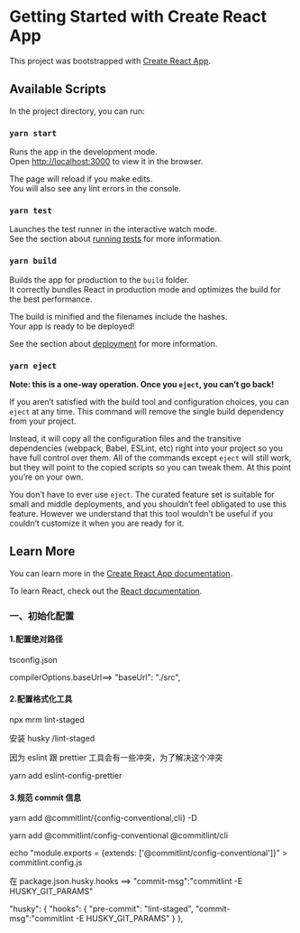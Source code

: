 # Getting Started with Create React App

This project was bootstrapped with [Create React App](https://github.com/facebook/create-react-app).

## Available Scripts

In the project directory, you can run:

### `yarn start`

Runs the app in the development mode.\
Open [http://localhost:3000](http://localhost:3000) to view it in the browser.

The page will reload if you make edits.\
You will also see any lint errors in the console.

### `yarn test`

Launches the test runner in the interactive watch mode.\
See the section about [running tests](https://facebook.github.io/create-react-app/docs/running-tests) for more information.

### `yarn build`

Builds the app for production to the `build` folder.\
It correctly bundles React in production mode and optimizes the build for the best performance.

The build is minified and the filenames include the hashes.\
Your app is ready to be deployed!

See the section about [deployment](https://facebook.github.io/create-react-app/docs/deployment) for more information.

### `yarn eject`

**Note: this is a one-way operation. Once you `eject`, you can’t go back!**

If you aren’t satisfied with the build tool and configuration choices, you can `eject` at any time. This command will remove the single build dependency from your project.

Instead, it will copy all the configuration files and the transitive dependencies (webpack, Babel, ESLint, etc) right into your project so you have full control over them. All of the commands except `eject` will still work, but they will point to the copied scripts so you can tweak them. At this point you’re on your own.

You don’t have to ever use `eject`. The curated feature set is suitable for small and middle deployments, and you shouldn’t feel obligated to use this feature. However we understand that this tool wouldn’t be useful if you couldn’t customize it when you are ready for it.

## Learn More

You can learn more in the [Create React App documentation](https://facebook.github.io/create-react-app/docs/getting-started).

To learn React, check out the [React documentation](https://reactjs.org/).

### 一、初始化配置

#### 1.配置绝对路径

tsconfig.json

compilerOptions.baseUrl==> "baseUrl": "./src",

#### 2.配置格式化工具

npx mrm lint-staged

安装 husky /lint-staged

因为 eslint 跟 prettier 工具会有一些冲突，为了解决这个冲突

yarn add eslint-config-prettier

#### 3.规范 commit 信息

yarn add @commitlint/{config-conventional,cli} -D

yarn add @commitlint/config-conventional @commitlint/cli

echo "module.exports = {extends: ['@commitlint/config-conventional']}" > commitlint.config.js

在 package.json.husky.hooks ==>  "commit-msg":"commitlint -E HUSKY_GIT_PARAMS"

 "husky": {
    "hooks": {
      "pre-commit": "lint-staged",
      "commit-msg":"commitlint -E HUSKY_GIT_PARAMS"
    }
  },